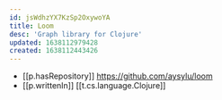 ```yaml
---
id: jsWdhzYX7KzSp2OxywoYA
title: Loom
desc: 'Graph library for Clojure'
updated: 1638112979428
created: 1638112443426
---
```


- [[p.hasRepository]] https://github.com/aysylu/loom
- [[p.writtenIn]] [[t.cs.language.Clojure]]
